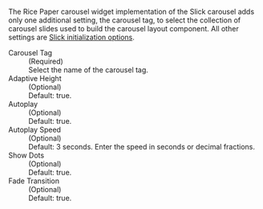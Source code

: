 The Rice Paper carousel widget implementation of the Slick carousel adds only one additional setting, the carousel tag, to select the collection of carousel slides used to build the carousel layout component. All other settings are [Slick initialization options](http://kenwheeler.github.io/slick/#settings).

<dl>
<dt>Carousel Tag</dt>
<dd class="def-data-type">(Required)</dd>
<dd>Select the name of the carousel tag.</dd>
<dt>Adaptive Height</dt>
<dd class="def-data-type">(Optional)</dd>
<dd>Default: true.</dd>
<dt>Autoplay</dt>
<dd class="def-data-type">(Optional)</dd>
<dd>Default: true.</dd>
<dt>Autoplay Speed</dt>
<dd class="def-data-type">(Optional)</dd>
<dd>Default: 3 seconds. Enter the speed in seconds or decimal fractions.</dd>
<dt>Show Dots</dt>
<dd class="def-data-type">(Optional)</dd>
<dd>Default: true.</dd>
<dt>Fade Transition</dt>
<dd class="def-data-type">(Optional)</dd>
<dd>Default: true.</dd>
</dl>